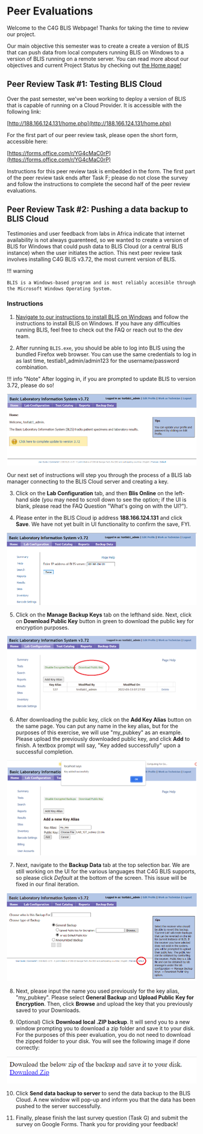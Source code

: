 # Peer Evaluations

Welcome to the C4G BLIS Webpage! Thanks for taking the time to review our project.

Our main objective this semester was to create a create a version of BLIS that can push data from local computers running BLIS on Windows to a version of BLIS running on a remote server. You can read more about our objectives and current Project Status by checking out [the Home page!](https://c4g-spr22-blis.github.io)


## Peer Review Task #1: Testing BLIS Cloud

Over the past semester, we've been working to deploy a version of BLIS that is capable of running on a Cloud Provider. It is accessible with the following link:

[http://188.166.124.131/home.php](http://188.166.124.131/home.php) 

For the first part of our peer review task, please open the short form, accessible here:

[https://forms.office.com/r/YG4cMaC0rP](https://forms.office.com/r/YG4cMaC0rP)


Instructions for this peer review task is embedded in the form. The first part of the peer review task ends after Task F; please do not close the survey and follow the instructions to complete the second half of the peer review evaluations.


## Peer Review Task #2: Pushing a data backup to BLIS Cloud

Testimonies and user feedback from labs in Africa indicate that internet availability is not always guarenteed, so we wanted to create a version of BLIS for Windows that could push data to BLIS Cloud (or a central BLIS instance) when the user initiates the action. This next peer review task involves installing C4G BLIS v3.72, the most current version of BLIS.

!!! warning

    BLIS is a Windows-based program and is most reliably accesible through the Microsoft Windows Operating System. 

### Instructions
1. [Navigate to our instructions to install BLIS on Windows](https://c4g-spr22-blis.github.io/developer_documentation/blis_on_windows/) and follow the instructions to install BLIS on Windows. If you have any difficulties running BLIS, feel free to check out the FAQ or reach out to the dev team.

2. After running `BLIS.exe`, you should be able to log into BLIS using the bundled Firefox web browser. You can use the same credentials to log in as last time, testlab1_admin/admin123 for the username/password combination.

!!! info "Note"
    After logging in, if you are prompted to update BLIS to version 3.72, please do so!

 ![update_version](images/update_version.png)


Our next set of instructions will step you through the process of a BLIS lab manager connecting to the BLIS Cloud server and creating a key.

3. Click on the **Lab Configuration** tab, and then **Blis Online** on the left-hand side (you may need to scroll down to see the option; if the UI is blank, please read the FAQ Question "What's going on with the UI?").

4. Please enter in the BLIS Cloud ip address **188.166.124.131** and click **Save**. We have not yet built in UI functionality to confirm the save, FYI.

 ![save_ip](images/save_ip.png)

5. Click on the **Manage Backup Keys** tab on the lefthand side. Next, click on **Download Public Key** button in green to download the public key for encryption purposes.

 ![download_publickey](images/download_publickey.png)

6. After downloading the public key, click on the **Add Key Alias** button on the same page. You can put any name in the key alias, but for the purposes of this exercise, we will use "my_pubkey" as an example. Please upload the previously downloaded public key, and click **Add** to finish. A textbox prompt will say, "Key added successfully" upon a successful completion.


 ![successful_key](images/successful_key.png)

7. Next, navigate to the **Backup Data** tab at the top selection bar. We are still working on the UI for the various languages that C4G BLIS supports, so please click *Default* at the bottom of the screen. This issue will be fixed in our final iteration.

![setting_default](images/setting_default.png)


8. Next, please input the name you used previously for the key alias, "my_pubkey". Please select **General Backup** and **Upload Public Key for Encryption**. Then, click **Browse** and upload the key that you previously saved to your Downloads.

9. (Optional) Click **Download local .ZIP backup**. It will send you to a new window prompting you to download a zip folder and save it to your disk. For the purposes of this peer evaluation, you do not need to download the zipped folder to your disk. You will see the following image if done correctly:

 ![download_zip](images/download_zip.png)

10. Click **Send data backup to server** to send the data backup to the BLIS Cloud. A new window will pop-up and inform you that the data has been pushed to the server successfully.

11.  Finally, please finish the last survey question (Task G) and submit the survey on Google Forms. Thank you for providing your feedback!